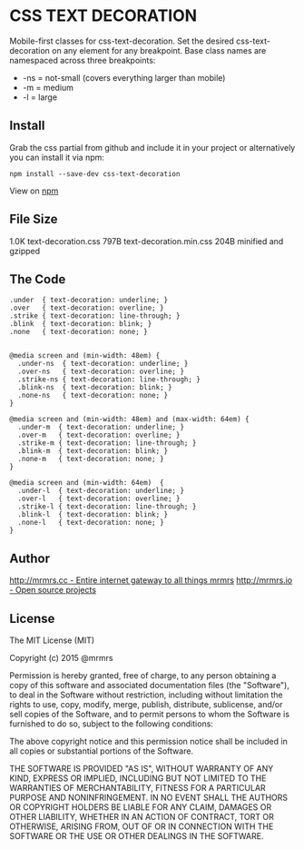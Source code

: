 # CSS TEXT DECORATION

  Mobile-first classes for css-text-decoration.
  Set the desired css-text-decoration on any element for any breakpoint.
  Base class names are namespaced across three breakpoints:

*  -ns = not-small (covers everything larger than mobile)
*  -m  = medium
*  -l  = large

## Install
Grab the css partial from github and include it in your project or alternatively
you can install it via npm:
```
npm install --save-dev css-text-decoration
```
View on [npm](https://www.npmjs.org/package/css-text-decoration)


## File Size

1.0K text-decoration.css
797B text-decoration.min.css
204B minified and gzipped

## The Code
```
.under  { text-decoration: underline; }
.over   { text-decoration: overline; }
.strike { text-decoration: line-through; }
.blink  { text-decoration: blink; }
.none   { text-decoration: none; }


@media screen and (min-width: 48em) {
  .under-ns  { text-decoration: underline; }
  .over-ns   { text-decoration: overline; }
  .strike-ns { text-decoration: line-through; }
  .blink-ns  { text-decoration: blink; }
  .none-ns   { text-decoration: none; }
}

@media screen and (min-width: 48em) and (max-width: 64em) {
  .under-m  { text-decoration: underline; }
  .over-m   { text-decoration: overline; }
  .strike-m { text-decoration: line-through; }
  .blink-m  { text-decoration: blink; }
  .none-m   { text-decoration: none; }
}

@media screen and (min-width: 64em)  {
  .under-l  { text-decoration: underline; }
  .over-l   { text-decoration: overline; }
  .strike-l { text-decoration: line-through; }
  .blink-l  { text-decoration: blink; }
  .none-l   { text-decoration: none; }
}

```

## Author

[http://mrmrs.cc - Entire internet gateway to all things mrmrs](http://mrmrs.cc)
[http://mrmrs.io - Open source projects](http://mrmrs.io)

## License

The MIT License (MIT)

Copyright (c) 2015 @mrmrs

Permission is hereby granted, free of charge, to any person obtaining a copy
of this software and associated documentation files (the "Software"), to deal
in the Software without restriction, including without limitation the rights
to use, copy, modify, merge, publish, distribute, sublicense, and/or sell
copies of the Software, and to permit persons to whom the Software is
furnished to do so, subject to the following conditions:

The above copyright notice and this permission notice shall be included in
all copies or substantial portions of the Software.

THE SOFTWARE IS PROVIDED "AS IS", WITHOUT WARRANTY OF ANY KIND, EXPRESS OR
IMPLIED, INCLUDING BUT NOT LIMITED TO THE WARRANTIES OF MERCHANTABILITY,
FITNESS FOR A PARTICULAR PURPOSE AND NONINFRINGEMENT. IN NO EVENT SHALL THE
AUTHORS OR COPYRIGHT HOLDERS BE LIABLE FOR ANY CLAIM, DAMAGES OR OTHER
LIABILITY, WHETHER IN AN ACTION OF CONTRACT, TORT OR OTHERWISE, ARISING FROM,
OUT OF OR IN CONNECTION WITH THE SOFTWARE OR THE USE OR OTHER DEALINGS IN
THE SOFTWARE.

